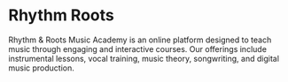 # Rhythm Roots
 Rhythm & Roots Music Academy is an online platform designed to teach music through engaging and interactive courses. Our offerings include instrumental lessons, vocal training, music theory, songwriting, and digital music production.
